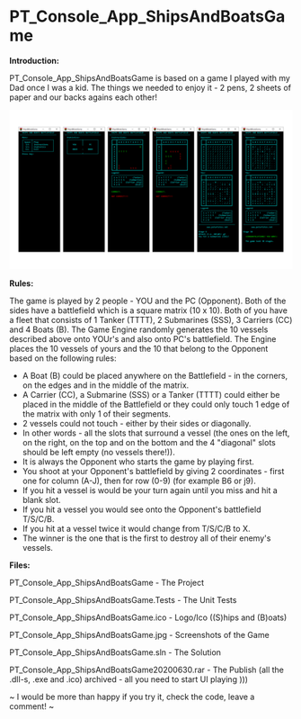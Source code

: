 # PT_Console_App_ShipsAndBoatsGame

**Introduction:**

PT_Console_App_ShipsAndBoatsGame is based on a game I played with my Dad once I was a kid.
The things we needed to enjoy it - 2 pens, 2 sheets of paper and our backs agains each other!

![GitHub Logo](PT_Console_App_ShipsAndBoatsGame.jpg)

**Rules:**

The game is played by 2 people - YOU and the PC (Opponent).
Both of the sides have a battlefield which is a square matrix (10 x 10).
Both of you have a fleet that consists of 1 Tanker (TTTT), 2 Submarines (SSS), 3 Carriers (CC) and 4 Boats (B).
The Game Engine randomly generates the 10 vessels described above onto YOUr's and also onto PC's battlefield.
The Engine places the 10 vessels of yours and the 10 that belong to the Opponent based on the following rules:
- A Boat (B) could be placed anywhere on the Battlefield - in the corners, on the edges and in the middle of the matrix.
- A Carrier (CC), a Submarine (SSS) or a Tanker (TTTT) could either be placed in the middle of the Battlefield or they could only touch 1 edge of the matrix with only 1 of their segments.
- 2 vessels could not touch - either by their sides or diagonally.
- In other words - all the slots that surround a vessel (the ones on the left, on the right, on the top and on the bottom and the 4 "diagonal" slots should be left empty (no vessels there!)).
- It is always the Opponent who starts the game by playing first.
- You shoot at your Opponent's battlefield by giving 2 coordinates - first one for column (A-J), then for row (0-9) (for example B6 or j9). 
- If you hit a vessel is would be your turn again until you miss and hit a blank slot.
- If you hit a vessel you would see onto the Opponent's battlefield T/S/C/B.
- If you hit at a vessel twice it would change from T/S/C/B to X.
- The winner is the one that is the first to destroy all of their enemy's vessels.

**Files:**

PT_Console_App_ShipsAndBoatsGame - The Project

PT_Console_App_ShipsAndBoatsGame.Tests - The Unit Tests

PT_Console_App_ShipsAndBoatsGame.ico - Logo/Ico ((S)hips and (B)oats)

PT_Console_App_ShipsAndBoatsGame.jpg - Screenshots of the Game

PT_Console_App_ShipsAndBoatsGame.sln - The Solution

PT_Console_App_ShipsAndBoatsGame20200630.rar - The Publish (all the .dll-s, .exe and .ico) archived - all you need to start UI playing )))


~ I would be more than happy if you try it, check the code, leave a comment! ~

